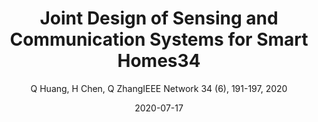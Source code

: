 ---
title: "Joint Design of Sensing and Communication Systems for Smart Homes34"
collection: publications
permalink: "/publication/2020-07-17"
excerpt: "With the recent advance of technologies, smart homes are no longer just the subjects of science fiction and are now becoming a reality. it is essential for a smart home to understand its residents and provide entertainment and healthcare services. Researchers have demonstrated the great potential of RF sensing in smart homes, including understanding the residents' gesture commands and monitoring the residents' health status unobtrusively. Although RF sensing has appealing properties, it brings congestion to wireless networks. To make the situation worse, there is an unprecedented amount of wireless traffic in smart homes. in this article, we investigate the joint design of sensing and communication systems to alleviate the strain on wireless resources. instead of designing sensing and communication systems as separate objectives, we tend to address them jointly. We discuss this issue from two directions. The …"
date: "2020-07-17"
venue: "IEEE Network 34 (6), 191-197, 2020"
paperurl: "https://huangqy7.github.io/Paper/NetworkMag-Zhang-rev1.pdf"
author: "Q Huang, H Chen, Q ZhangIEEE Network 34 (6), 191-197, 2020"
poster:
remark:
---